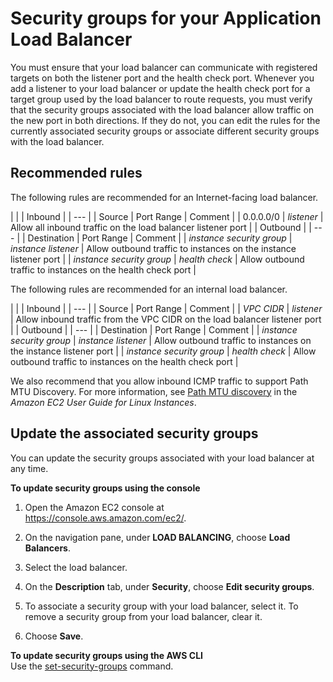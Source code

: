 # Security groups for your Application Load Balancer<a name="load-balancer-update-security-groups"></a>

You must ensure that your load balancer can communicate with registered targets on both the listener port and the health check port\. Whenever you add a listener to your load balancer or update the health check port for a target group used by the load balancer to route requests, you must verify that the security groups associated with the load balancer allow traffic on the new port in both directions\. If they do not, you can edit the rules for the currently associated security groups or associate different security groups with the load balancer\.

## Recommended rules<a name="security-group-recommended-rules"></a>

The following rules are recommended for an Internet\-facing load balancer\.


| 
| 
| Inbound | 
| --- |
|  Source  |  Port Range  |  Comment  | 
| 0\.0\.0\.0/0 | *listener* | Allow all inbound traffic on the load balancer listener port | 
|   Outbound   | 
| --- |
|  Destination  |  Port Range  |  Comment  | 
| *instance security group* | *instance listener* | Allow outbound traffic to instances on the instance listener port | 
| *instance security group* | *health check* | Allow outbound traffic to instances on the health check port | 

The following rules are recommended for an internal load balancer\.


| 
| 
| Inbound | 
| --- |
|  Source  |  Port Range  |  Comment  | 
| *VPC CIDR* | *listener* | Allow inbound traffic from the VPC CIDR on the load balancer listener port | 
|   Outbound   | 
| --- |
|  Destination  |  Port Range  |  Comment  | 
| *instance security group* | *instance listener* | Allow outbound traffic to instances on the instance listener port | 
| *instance security group* | *health check* | Allow outbound traffic to instances on the health check port | 

We also recommend that you allow inbound ICMP traffic to support Path MTU Discovery\. For more information, see [Path MTU discovery](https://docs.aws.amazon.com/AWSEC2/latest/UserGuide/network_mtu.html#path_mtu_discovery) in the *Amazon EC2 User Guide for Linux Instances*\.

## Update the associated security groups<a name="update-group"></a>

You can update the security groups associated with your load balancer at any time\.

**To update security groups using the console**

1. Open the Amazon EC2 console at [https://console\.aws\.amazon\.com/ec2/](https://console.aws.amazon.com/ec2/)\.

1. On the navigation pane, under **LOAD BALANCING**, choose **Load Balancers**\.

1. Select the load balancer\.

1. On the **Description** tab, under **Security**, choose **Edit security groups**\.

1. To associate a security group with your load balancer, select it\. To remove a security group from your load balancer, clear it\. 

1. Choose **Save**\.

**To update security groups using the AWS CLI**  
Use the [set\-security\-groups](https://docs.aws.amazon.com/cli/latest/reference/elbv2/set-security-groups.html) command\.